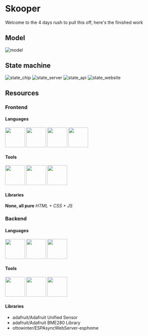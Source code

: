 # Skooper
Welcome to the 4 days rush to pull this off, here's the finished work

## Model
![model](.github/model.svg)

## State machine
![state_chip](.github/state_chip.svg)
![state_server](.github/state_server.svg)
![state_api](.github/state_api.svg)
![state_website](.github/state_website.svg)

## Resources
### Frontend
#### Languages
<img src="https://upload.wikimedia.org/wikipedia/commons/6/61/HTML5_logo_and_wordmark.svg" width="64">
<img src="https://upload.wikimedia.org/wikipedia/commons/6/61/HTML5_logo_and_wordmark.svg" width="64">
<img src="https://upload.wikimedia.org/wikipedia/commons/d/d5/CSS3_logo_and_wordmark.svg" width="64">
<img src="https://upload.wikimedia.org/wikipedia/commons/b/ba/Javascript_badge.svg" width="64">

#### Tools
<img src="https://www.webnode.com/favicon.ico" width="64">
<img src="https://upload.wikimedia.org/wikipedia/commons/9/9a/Visual_Studio_Code_1.35_icon.svg" width="64">
<img src="https://upload.wikimedia.org/wikipedia/commons/3/3f/V8_JavaScript_engine_logo_2.svg" width="64">

#### Libraries
**None, all pure** *HTML + CSS + JS*

### Backend
#### Languages
<img src="https://upload.wikimedia.org/wikipedia/commons/thumb/1/18/ISO_C%2B%2B_Logo.svg/306px-ISO_C%2B%2B_Logo.svg.png" width="64">
<img src="https://upload.wikimedia.org/wikipedia/commons/1/18/C_Programming_Language.svg" width="64">
<img src="https://upload.wikimedia.org/wikipedia/commons/thumb/c/c3/Python-logo-notext.svg/935px-Python-logo-notext.svg.png" width="64">

#### Tools
<img src=".github/github.png" width="64">
<img src="https://upload.wikimedia.org/wikipedia/commons/c/cd/PlatformIO_logo.svg" width="64">
<img src="https://upload.wikimedia.org/wikipedia/commons/9/9a/Visual_Studio_Code_1.35_icon.svg" width="64">

#### Libraries
- adafruit/Adafruit Unified Sensor
- adafruit/Adafruit BME280 Library
- ottowinter/ESPAsyncWebServer-esphome
